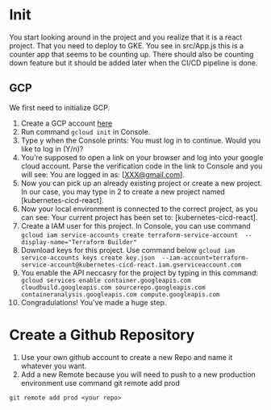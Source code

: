 # Init
You start looking around in the project and you realize that it is a react project. That you need to deploy to GKE. You see in src/App.js this is a counter app that seems to be counting up. There should also be counting down feature but it should be added later when the CI/CD pipeline is done.
## GCP



We first need to initialize GCP.

1. Create a GCP account [here](https://cloud.google.com/free)
2. Run command ```gcloud init``` in Console.
3. Type y when the Console prints: You must log in to continue. Would you like to log in (Y/n)? 
4. You’re supposed to open a link on your browser and log into your google cloud account. Parse the verification code in the link to Console and you will see: You are logged in as: [XXX@gmail.com].
5. Now you can pick up an already existing project or create a new project. In our case, you may type in 2 to create a new project named [kubernetes-cicd-react].
6. Now your local environment is connected to the correct project, as you can see: Your current project has been set to: [kubernetes-cicd-react].
7. Create a IAM user for this project. In Console, you can use command 
``` gcloud iam service-accounts create terraform-service-account  --display-name="Terraform Builder" ```
8. Download keys for this project. Use command below 
``` gcloud iam service-accounts keys create key.json  --iam-account=terraform-service-account@kubernetes-cicd-react.iam.gserviceaccount.com ```
9. You enable the API neccasry for the project by typing in this command:
``` gcloud services enable container.googleapis.com cloudbuild.googleapis.com sourcerepo.googleapis.com containeranalysis.googleapis.com compute.googleapis.com```
10. Congradulations! You’ve made a huge step.


# Create a Github Repository

1. Use your own github account to create a new Repo and name it whatever you want.
2. Add a new Remote because you will need to push to a new production environment use command git remote add prod <your repo>

```
git remote add prod <your repo>

```


